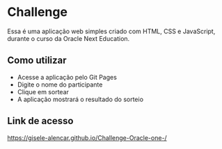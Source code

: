 # Challenge 
Essa é uma aplicação web simples criado com HTML, CSS e JavaScript, durante o curso da Oracle Next Education. 
## Como utilizar 
- Acesse a aplicação pelo  Git Pages  
- Digite o nome do participante 
- Clique em sortear
- A aplicação mostrará o resultado do sorteio
## Link de acesso
https://gisele-alencar.github.io/Challenge-Oracle-one-/

